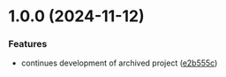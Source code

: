 # 1.0.0 (2024-11-12)


### Features

* continues development of archived project ([e2b555c](https://github.com/maasolutions/flysystem-kdrive/commit/e2b555c9851fa8d5c1bf5366494891f09484975e))
